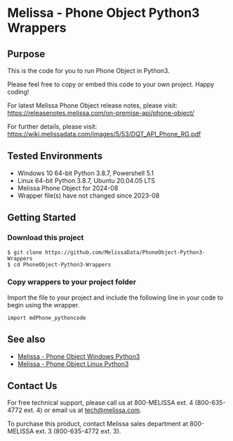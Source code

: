 # Melissa - Phone Object Python3 Wrappers

## Purpose

This is the code for you to run Phone Object in Python3.
    
Please feel free to copy or embed this code to your own project. Happy coding!

For latest Melissa Phone Object release notes, please visit: https://releasenotes.melissa.com/on-premise-api/phone-object/

For further details, please visit: https://wiki.melissadata.com/images/5/53/DQT_API_Phone_RG.pdf

## Tested Environments

- Windows 10 64-bit Python 3.8.7, Powershell 5.1
- Linux 64-bit Python 3.8.7, Ubuntu 20.04.05 LTS
- Melissa Phone Object for 2024-08
- Wrapper file(s) have not changed since 2023-08

## Getting Started

### Download this project
```
$ git clone https://github.com/MelissaData/PhoneObject-Python3-Wrappers
$ cd PhoneObject-Python3-Wrappers
```

### Copy wrappers to your project folder

Import the file to your project and include the following line in your code to begin using the wrapper.

```
import mdPhone_pythoncode
```

## See also

- [Melissa - Phone Object Windows Python3](https://github.com/MelissaData/PhoneObject-Python3)
- [Melissa - Phone Object Linux Python3](https://github.com/MelissaData/PhoneObject-Python3-Linux)
    
## Contact Us

For free technical support, please call us at 800-MELISSA ext. 4
(800-635-4772 ext. 4) or email us at tech@melissa.com.

To purchase this product, contact Melissa sales department at
800-MELISSA ext. 3 (800-635-4772 ext. 3).
